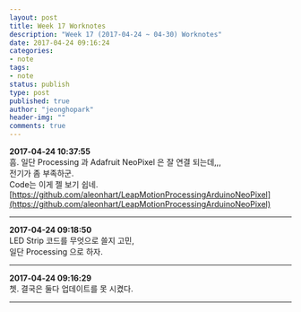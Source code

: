 ```yaml
---
layout: post
title: Week 17 Worknotes
description: "Week 17 (2017-04-24 ~ 04-30) Worknotes"
date: 2017-04-24 09:16:24
categories:
- note
tags:
- note
status: publish
type: post
published: true
author: "jeonghopark"
header-img: ""
comments: true
---      
```

**2017-04-24 10:37:55**         
흠. 일단 Processing 과 Adafruit NeoPixel 은 잘 연결 되는데,,,          
전기가 좀 부족하군.             
Code는 이게 젤 보기 쉽네.           
[https://github.com/aleonhart/LeapMotionProcessingArduinoNeoPixel](https://github.com/aleonhart/LeapMotionProcessingArduinoNeoPixel)            

---         
**2017-04-24 09:18:50**         
LED Strip 코드를 무엇으로 쓸지 고민,       
일단 Processing 으로 하자.        

---         
**2017-04-24 09:16:29**             
쳇. 결국은 둘다 업데이트를 못 시켰다.  

---
